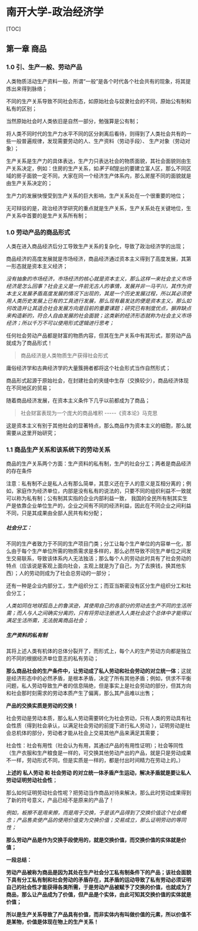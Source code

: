 # 南开大学-政治经济学

[TOC]

## 第一章 商品

### 1.0 引、生产一般、劳动产品

人类物质活动生产资料一般，所谓“一般”是各个时代各个社会共有的现象，将其提炼出来得到脉络；

不同的生产关系导致不同社会形态，如原始社会与奴隶社会的不同，原始公有制和私有的区别；

当然原始社会时人类依旧是自然一部分，勉强算是公有制；

将人类不同时代的生产力水平不同的区分剥离后看待，则得到了人类社会共有的一些一般普遍规律，发现需要劳动的人、生产资料（劳动手段）、 生产对象（劳动对象）；

生产关系是生产力的具体表达，生产力只表达社会的物质面貌，其社会面貌则由生产关系决定，例如：住房的生产关系，如*茅于轼*提出的要建立富人区，那么不同区域的房子面貌一定不同，大家在同一个经济生产体系内，那么房屋不同的面貌就是由生产关系决定的；

生产力的发展快慢受到生产关系的巨大影响，生产关系处在一个很重要的地位；

无可辩驳的是，政治经济学研究的重点就是生产关系，生产关系处在关键地位，生产关系中首要的是生产关系所有制；



### 1.0 劳动产品的商品形式

人类在进入商品经济后分工导致生产关系的复杂化，导致了政治经济学的出现；

商品经济的高度发展就是市场经济，商品经济通过资本主义得到了高度发展，其第一形态就是资本主义经济；

*没有抽象的市场经济，市场经济的核心就是资本主义，那么这样一来社会主义市场经济是怎么回事？社会主义是一件前无古人的事情，发展并非一马平川，其作为资本主义发展矛盾高度发展的情况下出现的，其是一个历史发展过程，所以其必须使用人类历史发展上已有的工具进行发展，那么现有最发达的便是资本主义，那么如何改造并让其适合社会发展方向是目前的重要课题；研究已有制度优点，摒弃缺点来构造新的，符合人自由发展的社会面貌；这类新的经济形态就称为社会主义市场经济；所以千万不可以使用形式逻辑进行思考；*

 任何社会劳动产品都是财富的物质内容，但其在生产关系中有其形式，那劳动产品就成为了商品形式！

> 商品经济是人类物质生产获得社会形式

庸俗经济学和古典经济学的大量簇拥者都将这个社会形式当作自然形式；

商品形式起源于原始社会，在封建社会的夹缝中生存（交换较少），商品经济体现在不同地区的贸易；

随着商品经济发展，在资本主义条件下几乎以前都成为了商品；

> 社会财富表现为一个庞大的商品堆积 -----《资本论》马克思

这是资本主义有别于其他社会的显著特点，那么商品作为资本主义的细胞，那么就需要从这里开始研究；

### 1.1 商品生产关系和该系统下的劳动关系

商品的生产关系两个方面：生产资料的私有制，生产的社会分工；两者是商品经济的存在条件

注意：私有制不止是私人占有那么简单，其意义还在于人的意义是互相分离的；例如，家庭作为经济单位，内部是没有私有的说法的，只要不同的组织利益不一致就可以称为私有制；公有制其实指的企业内部利益一致， 我国的全民所有制其实生产是依靠企业单位生产的，企业之间有不同的经济利益，因此在不同企业之间利益不同，只是其成果由全部人民共有和分配；

##### 社会分工：

不同的生产者致力于不同的生产项目门类；分工让每个生产单位的内容单一化，那么由于每个生产单位所需的物质需求是多样的，那么必然导致不同生产单位之间发生交易联系，导致该体系内人无法独活；那么每个人的劳动此时具有了社会劳动的特点（应该说是客观上面向社会，主观上就是为了自己，为了去换钱，换其他东西）；人的劳动则成为了社会总劳动的一部分；

还有一种是企业内部分工，生产组织分工；而亚当斯密没有区分生产组织分工和社会分工；

*人类如同在地球孤岛上的鲁滨逊，其使用自己的各部分的劳动去生产不同的生活所需；而人与人之间确实分离的，只有将劳动注册进入人类社会这个总体中才能得以满足生活所需，无法脱离商品社会；* 

##### 生产资料的私有制

其将上述人类有机体的总体分裂开了，而形式上，每个人的生产劳动方向都是独立的不同的根据经济单位意志的私有劳动；



**那么商品社会的生产条件中，让劳动成了私人劳动和社会劳动的对立统一体**；这就是经济形态中的必然矛盾，是根本矛盾，决定了所有其他矛盾；例如，供求不平衡问题，私人劳动导致生产者的信息隔绝，但是事实上是社会劳动的部分，但其方向和社会那时刻需求的劳动本质产生了偏离，那么其产品难以出售；

**产品的交换实质是劳动的交换！**

社会劳动是劳动本质，那么私人劳动需要转化为社会劳动，只有人类的劳动具有社会性质（得到社会承认，以满足社会劳动的前提下进行私人劳动 ），证明劳动是社会总机体的部分，劳动者才能从社会上交易其他产品来满足其需要；

社会性：社会有用性（社会认为有用，其通过产品的有用性证明）；社会等同性（生产衣服和生产粮食是一样的，可交换其他劳动产出的产品，就是只是劳动成果不一样，劳动形式不同，但是实质是一样的，都是付出时间精力在劳动上的。）

**上述的 私人劳动 和 社会劳动 的对立统一体矛盾产生运动，解决矛盾就是要让私人劳动证明劳动社会性**；

那么如何证明劳动社会性呢？把劳动当作商品对待来解决，那么此时劳动成果得到了新的符号意义，产品已经不是原来的产品了！

*例如，板擦不是用来擦，而是用于交换，于是该产品得到了交换价值这个社会概念；产品售卖使产品的使用价值变为交换价值；交易成立，那么证明劳动的等同性；*



**那么劳动产品是作为交换手段使用的，就是交换价值，而交换价值的实体就是价值；**

**一段总结：**

**劳动产品被称为商品是因为其处在生产社会分工私有制条件下的产品；该社会面貌下具有分工私有制和社会劳动的矛盾存在，其矛盾的运动导致了私有劳动必须证明自己的社会性才能获得各类所需，于是劳动产品被赋予了交换的价值，也就成为了商品，那么让产品成为了价值，但产品是个实体，由此可知其交换价值的实体就是价值；**

**所以是生产关系导致了产品具有价值，而非实体内有叫做价值的元素，所以价值不是某物，价值是体现在物上的生产关系！**















